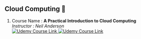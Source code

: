 ## **Cloud Computing** 🎨
1. Course Name : **A Practical Introduction to Cloud Computing**  
*Instructor : Neil Anderson*  <div> <a href="https://www.udemy.com/course/introduction-cloud-computing/"> <img alt="Udemy Course Link" src="https://img.shields.io/badge/Open-Udemy%20Course-brightgreen" > </img> </a>  <a href="UC-4d5d8ac0-0181-4038-81a6-881de2af5911.pdf"> <img alt="Udemy Course Link" src="https://img.shields.io/badge/View-Certificate-red" > </img> </a></div>




